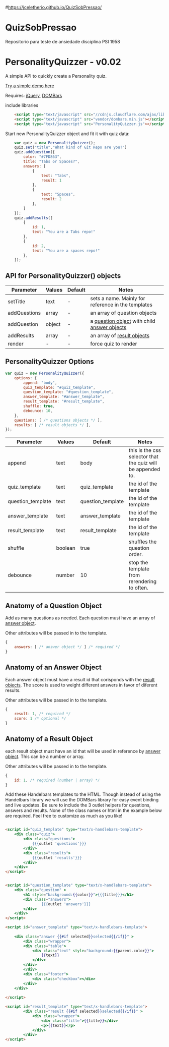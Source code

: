 #https://jceletherio.github.io/QuizSobPressao/
# QuizSobPressao
Repositorio para teste de ansiedade disciplina PSI 1958

PersonalityQuizzer - v0.02
=================

A simple API to quickly create a Personality quiz.

<a href="http://stefanhayden.github.io/PersonalityQuizzer/">Try a simple demo here</a>

Requires: <a href="http://jquery.com/">jQuery</a>, <a href="https://github.com/blakeembrey/dombars">DOMBars</a>


include libraries

```html
	<script type="text/javascript" src="//cdnjs.cloudflare.com/ajax/libs/jquery/2.0.3/jquery.min.js"></script>
	<script type="text/javascript" src="vendor/dombars.min.js"></script>
	<script type="text/javascript" src="PersonalityQuizzer.js"></script>
```

Start new PersonalityQuizzer object and fit it with quiz data:

```javascript
	var quiz = new PersonalityQuizzer();
	quiz.set("title","What kind of Git Repo are you?")
	quiz.addQuestion({ 
		color: "#7FD863",
		title: "Tabs or Spaces?",
		answers: [
			{ 
				text: "Tabs",
				result: 1
			},
			{ 
				text: "Spaces",
				result: 2
			},
		]
	});
	quiz.addResults([
		{
			id: 1,
			text: "You are a Tabs repo!"
		},
		{
			id: 2,
			text: "You are a spaces repo!"
		},
	]);
```

## API for PersonalityQuizzer() objects

Parameter | Values | Default | Notes
---------- | --------- | -------- | -------------
setTitle | text | - | sets a name. Mainly for reference in the templates
addQuestions | array | - | an array of question objects
addQuestion | object | - | a <a href="#anatomy-of-a-question-object">question object</a> with child <a href="#anatomy-of-an-answer-object">answer objects</a>
addResults | array | - | an array of <a href="#anatomy-of-a-result-object">result objects</a>
render | - | - | force quiz to render

## PersonalityQuizzer Options
```javascript
var quiz = new PersonalityQuizzer({
	options: {
		append: "body",
		quiz_template: "#quiz_template",
		question_template: "#question_template",
		answer_template: "#answer_template",
		result_template: "#result_template",
		shuffle: true,
		debounce: 10,
	},
	questions: [ /* questions objects */ ],
	results: [ /* result objects */ ],
});
```
Parameter | Values | Default | Notes
---------- | --------- | -------- | -------------
append | text | body | this is the css selector that the quiz will be appended to.
quiz_template | text | quiz_template | the id of the template
question_template | text | question_template | the id of the template
answer_template | text | answer_template | the id of the template
result_template | text | result_template | the id of the template
shuffle | boolean | true | shuffles the question order.
debounce | number | 10 | stop the template from rerendering to often.

## Anatomy of a Question Object

Add as many questions as needed. Each question must have an array of <a href="#anatomy-of-an-answer-object">answer object</a>. 

Other attributes will be passed in to the template.

```javascript
{
	answers: [ /* answer object */ ] /* required */
}
```


## Anatomy of an Answer Object

Each answer object must have a result id that corisponds with the <a href="#anatomy-of-a-result-object">result objects</a>. The score is used to weight different answers in favor of diferent results.

Other attributes will be passed in to the template.

```javascript
{
	result: 1, /* required */
	score: 1 /* optional */
}
```


## Anatomy of a Result Object

each result object must have an id that will be used in reference by <a href="#anatomy-of-an-answer-object">answer object</a>. This can be a number or array.

Other attributes will be passed in to the template.

```javascript
{
	id: 1, /* required (number | array) */
}
```

Add these Handelbars templates to the HTML. Though instead of using the Handelbars library we will use the DOMBars library for easy event binding and live updates. Be sure to include the 3 outlet helpers for questions, answers and results. None of the class names or html in the example below are required. Feel free to customize as much as you like!

```html

<script id="quiz_template" type="text/x-handlebars-template">
	<div class="quiz">
		<div class="questions">
			{{{outlet 'questions'}}}
		</div>
		<div class="results">
			{{{outlet 'results'}}}
		</div>
	</div>
</script>


<script id="question_template" type="text/x-handlebars-template">
	<div class="question" >
		<h1 style="background:{{color}}">{{{title}}}</h1>
		<div class="answers">
				{{{outlet 'answers'}}}
		</div>
	</div>
</script>

<script id="answer_template" type="text/x-handlebars-template">
	
	<div class="answer {{#if selected}}selected{{/if}}" >
		<div class="wrapper">
		<div class="table">
			<div class="text" style="background:{{parent.color}}">
				{{text}}
			</div>
		</div>
		</div>
		<div class="footer">
			<div class="checkbox"></div>
		</div>
	</div>
	
</script>

<script id="result_template" type="text/x-handlebars-template">
		<div class="result {{#if selected}}selected{{/if}}" >
			<div class="wrapper">
				<div class="title">{{title}}</div>
				<p>{{text}}</p>
			</div>
		</div>
</script>
```
